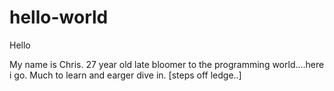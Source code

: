 # hello-world

Hello

My name is Chris. 27 year old late bloomer to the programming world....here i go. 
Much to learn and earger dive in. [steps off ledge..]
